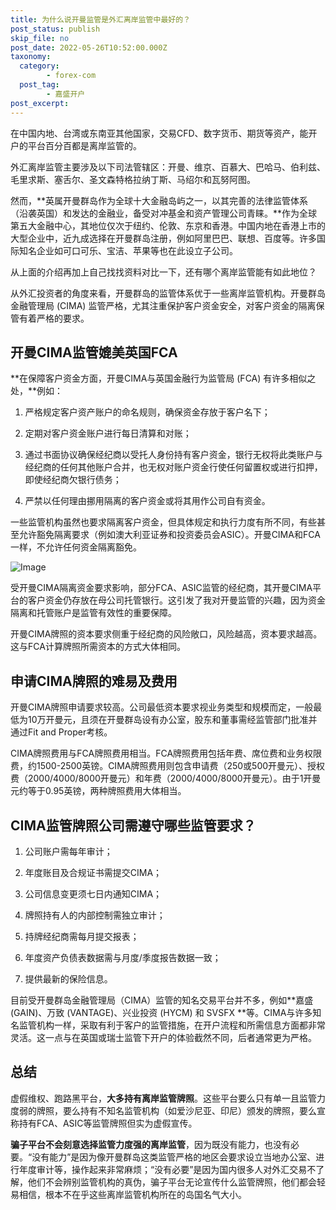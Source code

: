 ```yaml
---
title: 为什么说开曼监管是外汇离岸监管中最好的？
post_status: publish
skip_file: no
post_date: 2022-05-26T10:52:00.000Z
taxonomy:
  category:
        - forex-com
  post_tag:
        - 嘉盛开户
post_excerpt: 
---
```

在中国内地、台湾或东南亚其他国家，交易CFD、数字货币、期货等资产，能开户的平台百分百都是离岸监管的。

外汇离岸监管主要涉及以下司法管辖区：开曼、维京、百慕大、巴哈马、伯利兹、毛里求斯、塞舌尔、圣文森特格拉纳丁斯、马绍尔和瓦努阿图。

然而，**英属开曼群岛作为全球十大金融岛屿之一，以其完善的法律监管体系（沿袭英国）和发达的金融业，备受对冲基金和资产管理公司青睐。**作为全球第五大金融中心，其地位仅次于纽约、伦敦、东京和香港。中国内地在香港上市的大型企业中，近九成选择在开曼群岛注册，例如阿里巴巴、联想、百度等。许多国际知名企业如可口可乐、宝洁、苹果等也在此设立子公司。

从上面的介绍再加上自己找找资料对比一下，还有哪个离岸监管能有如此地位？

从外汇投资者的角度来看，开曼群岛的监管体系优于一些离岸监管机构。开曼群岛金融管理局 (CIMA) 监管严格，尤其注重保护客户资金安全，对客户资金的隔离保管有着严格的要求。

## 开曼CIMA监管媲美英国FCA

**在保障客户资金方面，开曼CIMA与英国金融行为监管局 (FCA) 有许多相似之处，**例如：

1. 严格规定客户资产账户的命名规则，确保资金存放于客户名下；

1. 定期对客户资金账户进行每日清算和对账；

1. 通过书面协议确保经纪商以受托人身份持有客户资金，银行无权将此类账户与经纪商的任何其他账户合并，也无权对账户资金行使任何留置权或进行扣押，即使经纪商欠银行债务；

1. 严禁以任何理由挪用隔离的客户资金或将其用作公司自有资金。

一些监管机构虽然也要求隔离客户资金，但具体规定和执行力度有所不同，有些甚至允许豁免隔离要求（例如澳大利亚证券和投资委员会ASIC）。开曼CIMA和FCA一样，不允许任何资金隔离豁免。

![Image](https://prod-files-secure.s3.us-west-2.amazonaws.com/39ed1227-6d7d-4570-be36-9ccd4a2c4241/bd849744-3fcb-4a37-8312-357962c8f065/image.png?X-Amz-Algorithm=AWS4-HMAC-SHA256&X-Amz-Content-Sha256=UNSIGNED-PAYLOAD&X-Amz-Credential=ASIAZI2LB466QN3WR3IW%2F20250329%2Fus-west-2%2Fs3%2Faws4_request&X-Amz-Date=20250329T161348Z&X-Amz-Expires=3600&X-Amz-Security-Token=IQoJb3JpZ2luX2VjEA8aCXVzLXdlc3QtMiJIMEYCIQD30TIs4P6ek3%2F4lk%2FQfQh8DBBLAlYyaj2W1I4NValO4AIhANjQndhaogaMAh%2BAgaMTS9PhXr6%2B%2Bb09Fa43cEMMqGwWKv8DCHgQABoMNjM3NDIzMTgzODA1IgzTczj1MiwTOARofOIq3AOiWAQJvX5AvMnQgmNafZ3fMLMpRolmEhxVzvfO%2B4LOOrJ3WJwrxqogqdGdjM5K%2F18ot1cpObIScc4fhZ%2B5zlTY8cmByJEudhFE4Cu6mMqS8ODUmjLiZJp5bjPFWTnFUsu1%2BoLseDZstsQLAW0CKk9%2Fxz6JvSrTuh1Pj6x%2B3XKxaY%2BUR6NpdWe7hu5M03cHT6SeSZHMT%2FFNYBIATPQA%2FpbsuFtWjoc6Hz0CH4k7UgVjET2NXwTEjP9jhwi5s31WQZNYNOLrAovQDA0Y0g7jCDtV0YAjKwRFZLuHW2LX8%2BJrPtPgXGsRiNwfh1dU0RJROcU1x12X0b3XDdWeDRgbRnBt%2BmT6Q37CsTVehEYXxM8B62ahnrJN%2FGGJ9vigdjO3vhH8i%2F%2BjznjaksYQR85R%2BVPxVg6KSF8JPfcz0PKqdXxe7TMBa6GZLTTtSus4zGBkY9lVh1ljyx3RHibO1ssCD%2FF8bb0gPvtYl8uQeQ9Jekg971%2FPCahHH4czVWrE529zHxjNW4DOQGPkrtkSoZjqXkcTmadAGf9Sr3Th19kMbigL4fQhzuQNlMfngdvrBDATOIQv6A93iInbHACQP29g%2F8R0Y%2BNTna4%2FvZ9bTlmJWN5ituKPgdFZ9w9CpOh9NDCCnaC%2FBjqkAdmvgWRo1ogsVZ0UBhRS1B0GAbr41tNQ4McXi31VpEgPhx9pwJKOdQJenm9Z5yaO%2FttJy4TKL7F0SOQGeocmMHV4AQMPkoHXvXjb50mC%2BXm0NMhWW7GOldIoxKYvs1nEuDED6uCQfI%2FWzRmJnKqL4C%2FMkzLVQNzyqojiJV4tbz%2FmKi2IYN0uTaXPBpG7jdjUVKbBaJPhl1ZcIralO0qIi7C83EdC&X-Amz-Signature=bcb68ea4ff9248246edea540496e514e81c9814e66eec0b5536e9f4a5bba5809&X-Amz-SignedHeaders=host&x-id=GetObject)

受开曼CIMA隔离资金要求影响，部分FCA、ASIC监管的经纪商，其开曼CIMA平台的客户资金仍存放在母公司托管银行。这引发了我对开曼监管的兴趣，因为资金隔离和托管账户是监管有效性的重要保障。

开曼CIMA牌照的资本要求侧重于经纪商的风险敞口，风险越高，资本要求越高。这与FCA计算牌照所需资本的方式大体相同。

## **申请CIMA牌照的难易及费用**

开曼CIMA牌照申请要求较高。公司最低资本要求视业务类型和规模而定，一般最低为10万开曼元，且须在开曼群岛设有办公室，股东和董事需经监管部门批准并通过Fit and Proper考核。

CIMA牌照费用与FCA牌照费用相当。FCA牌照费用包括年费、席位费和业务权限费，约1500-2500英镑。CIMA牌照费用则包含申请费（250或500开曼元）、授权费（2000/4000/8000开曼元）和年费（2000/4000/8000开曼元）。由于1开曼元约等于0.95英镑，两种牌照费用大体相当。

## CIMA监管牌照公司需遵守哪些监管要求？

1. 公司账户需每年审计；

1. 年度账目及合规证书需提交CIMA；

1. 公司信息变更须七日内通知CIMA；

1. 牌照持有人的内部控制需独立审计；

1. 持牌经纪商需每月提交报表；

1. 年度资产负债表数据需与月度/季度报告数据一致；

1. 提供最新的保险信息。

目前受开曼群岛金融管理局（CIMA）监管的知名交易平台并不多，例如**嘉盛 (GAIN)、万致 (VANTAGE)、兴业投资 (HYCM) 和 SVSFX **等。CIMA与许多知名监管机构一样，采取有利于客户的监管措施，在开户流程和所需信息方面都非常灵活。这一点与在英国或瑞士监管下开户的体验截然不同，后者通常更为严格。

## 总结

虚假维权、跑路黑平台，**大多持有离岸监管牌照**。这些平台要么只有单一且监管力度弱的牌照，要么持有不知名监管机构（如爱沙尼亚、印尼）颁发的牌照，要么宣称持有FCA、ASIC等监管牌照但实为虚假宣传。

**骗子平台不会刻意选择监管力度强的离岸监管**，因为既没有能力，也没有必要。“没有能力”是因为像开曼群岛这类监管严格的地区会要求设立当地办公室、进行年度审计等，操作起来非常麻烦；“没有必要”是因为国内很多人对外汇交易不了解，他们不会辨别监管机构的真伪，骗子平台无论宣传什么监管牌照，他们都会轻易相信，根本不在乎这些离岸监管机构所在的岛国名气大小。